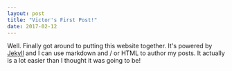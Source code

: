 ```yaml
---
layout: post
title: "Victor's First Post!"
date: 2017-02-12
---
```


Well. Finally got around to putting this website together. It's powered by [Jekyll](http://jekyllrb.com) and I can use markdown and / or HTML to author my posts. It actually is a lot easier than I thought it was going to be!